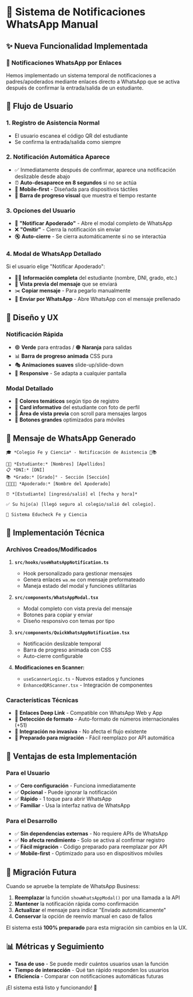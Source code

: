 # 📱 Sistema de Notificaciones WhatsApp Manual

## ✨ Nueva Funcionalidad Implementada

### 🎯 **Notificaciones WhatsApp por Enlaces**

Hemos implementado un sistema temporal de notificaciones a padres/apoderados mediante enlaces directo a WhatsApp que se activa después de confirmar la entrada/salida de un estudiante.

## 🔄 **Flujo de Usuario**

### 1. **Registro de Asistencia Normal**
- El usuario escanea el código QR del estudiante
- Se confirma la entrada/salida como siempre

### 2. **Notificación Automática Aparece**
- ✅ Inmediatamente después de confirmar, aparece una notificación deslizable desde abajo
- ⏰ **Auto-desaparece en 8 segundos** si no se actúa
- 🎯 **Mobile-first** - Diseñada para dispositivos táctiles
- 💚 **Barra de progreso visual** que muestra el tiempo restante

### 3. **Opciones del Usuario**
- 📱 **"Notificar Apoderado"** - Abre el modal completo de WhatsApp
- ❌ **"Omitir"** - Cierra la notificación sin enviar
- 🔇 **Auto-cierre** - Se cierra automáticamente si no se interactúa

### 4. **Modal de WhatsApp Detallado** 
Si el usuario elige "Notificar Apoderado":
- 👨‍🎓 **Información completa** del estudiante (nombre, DNI, grado, etc.)
- 📄 **Vista previa del mensaje** que se enviará
- ✂️ **Copiar mensaje** - Para pegarlo manualmente
- 📱 **Enviar por WhatsApp** - Abre WhatsApp con el mensaje prellenado

## 🎨 **Diseño y UX**

### **Notificación Rápida**
- 🟢 **Verde** para entradas / 🟠 **Naranja** para salidas
- 📊 **Barra de progreso animada** CSS pura
- 🎭 **Animaciones suaves** slide-up/slide-down
- 📱 **Responsive** - Se adapta a cualquier pantalla

### **Modal Detallado**
- 🎨 **Colores temáticos** según tipo de registro
- 👤 **Card informativo** del estudiante con foto de perfil
- 📄 **Área de vista previa** con scroll para mensajes largos
- 🔘 **Botones grandes** optimizados para móviles

## 📝 **Mensaje de WhatsApp Generado**

```text
🎓 *Colegio Fe y Ciencia* - Notificación de Asistencia 🏫📚

👨‍🎓 *Estudiante:* [Nombres] [Apellidos]
📋 *DNI:* [DNI]
📚 *Grado:* [Grado]° - Sección [Sección]
👨‍👩‍👧‍👦 *Apoderado:* [Nombre del Apoderado]

⏰ *[Estudiante] [ingresó/salió] el [fecha y hora]*

✅ Su hijo(a) [llegó seguro al colegio/salió del colegio].

📱 Sistema Educheck Fe y Ciencia
```

## 🔧 **Implementación Técnica**

### **Archivos Creados/Modificados**

1. **`src/hooks/useWhatsAppNotification.ts`**
   - Hook personalizado para gestionar mensajes
   - Genera enlaces `wa.me` con mensaje preformateado
   - Maneja estado del modal y funciones utilitarias

2. **`src/components/WhatsAppModal.tsx`**
   - Modal completo con vista previa del mensaje
   - Botones para copiar y enviar
   - Diseño responsivo con temas por tipo

3. **`src/components/QuickWhatsAppNotification.tsx`**
   - Notificación deslizable temporal
   - Barra de progreso animada con CSS
   - Auto-cierre configurable

4. **Modificaciones en Scanner:**
   - `useScannerLogic.ts` - Nuevos estados y funciones
   - `EnhancedQRScanner.tsx` - Integración de componentes

### **Características Técnicas**
- 🔗 **Enlaces Deep Link** - Compatible con WhatsApp Web y App
- 📱 **Detección de formato** - Auto-formato de números internacionales (+51)
- 🎯 **Integración no invasiva** - No afecta el flujo existente
- 🔄 **Preparado para migración** - Fácil reemplazo por API automática

## 🚀 **Ventajas de esta Implementación**

### **Para el Usuario**
- ✅ **Cero configuración** - Funciona inmediatamente
- ✅ **Opcional** - Puede ignorar la notificación
- ✅ **Rápido** - 1 toque para abrir WhatsApp
- ✅ **Familiar** - Usa la interfaz nativa de WhatsApp

### **Para el Desarrollo**
- ✅ **Sin dependencias externas** - No requiere APIs de WhatsApp
- ✅ **No afecta rendimiento** - Solo se activa al confirmar registro
- ✅ **Fácil migración** - Código preparado para reemplazar por API
- ✅ **Mobile-first** - Optimizado para uso en dispositivos móviles

## 🔮 **Migración Futura**

Cuando se apruebe la template de WhatsApp Business:

1. **Reemplazar** la función `showWhatsAppModal()` por una llamada a la API
2. **Mantener** la notificación rápida como confirmación
3. **Actualizar** el mensaje para indicar "Enviado automáticamente"
4. **Conservar** la opción de reenvío manual en caso de fallos

El sistema está **100% preparado** para esta migración sin cambios en la UX.

## 📊 **Métricas y Seguimiento**

- **Tasa de uso** - Se puede medir cuántos usuarios usan la función
- **Tiempo de interacción** - Qué tan rápido responden los usuarios  
- **Eficiencia** - Comparar con notificaciones automáticas futuras

¡El sistema está listo y funcionando! 🎉
